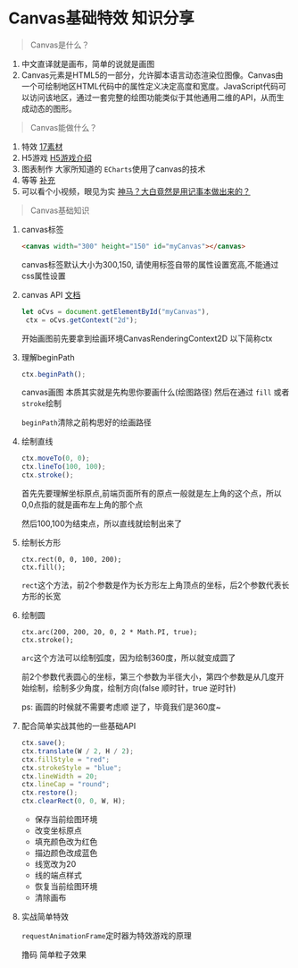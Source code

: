 # Canvas基础特效 知识分享

> Canvas是什么？ 

1. 中文直译就是画布，简单的说就是画图
2. Canvas元素是HTML5的一部分，允许脚本语言动态渲染位图像。Canvas由一个可绘制地区HTML代码中的属性定义决定高度和宽度。JavaScript代码可以访问该地区，通过一套完整的绘图功能类似于其他通用二维的API，从而生成动态的图形。

> Canvas能做什么？

1. 特效  [17素材](http://www.17sucai.com/category/31)
2. H5游戏 [H5游戏介绍](https://baike.baidu.com/item/H5%E6%B8%B8%E6%88%8F/16954611?fr=aladdin)
3. 图表制作 大家所知道的 `ECharts`使用了canvas的技术 
4. 等等 [补充](https://www.csdn.net/article/2013-05-24/2815426-8-points-of-html5-canvas)
5. 可以看个小视频，眼见为实 [神马？大白竟然是用记事本做出来的？](https://www.bilibili.com/video/av2435883?from=search&seid=4658507290031270160)

> Canvas基础知识

1. canvas标签

   ```html
   <canvas width="300" height="150" id="myCanvas"></canvas>
   ```

   canvas标签默认大小为300,150, 请使用标签自带的属性设置宽高,不能通过css属性设置

2. canvas API  [文档](https://www.canvasapi.cn/)

   ```javascript
   let oCvs = document.getElementById("myCanvas"),
   	ctx = oCvs.getContext("2d");
   ```

   开始画图前先要拿到绘画环境CanvasRenderingContext2D 以下简称ctx

3. 理解beginPath

   ```javascript
   ctx.beginPath();
   ```
   canvas画图 本质其实就是先构思你要画什么(绘图路径) 然后在通过 `fill` 或者 `stroke`绘制

   `beginPath`清除之前构思好的绘画路径

4. 绘制直线

   ```javascript
   ctx.moveTo(0, 0);
   ctx.lineTo(100, 100);
   ctx.stroke();
   ```

   首先先要理解坐标原点,前端页面所有的原点一般就是左上角的这个点，所以0,0点指的就是画布左上角的那个点

   然后100,100为结束点，所以直线就绘制出来了

5. 绘制长方形

   ```
   ctx.rect(0, 0, 100, 200);
   ctx.fill();
   ```

   `rect`这个方法，前2个参数是作为长方形左上角顶点的坐标，后2个参数代表长方形的长宽

6. 绘制圆

   ```
   ctx.arc(200, 200, 20, 0, 2 * Math.PI, true);
   ctx.stroke();
   ```

   `arc`这个方法可以绘制弧度，因为绘制360度，所以就变成圆了

   前2个参数代表圆心的坐标，第三个参数为半径大小，第四个参数是从几度开始绘制，绘制多少角度，绘制方向(false 顺时针，true 逆时针)

   ps: 画圆的时候就不需要考虑顺 逆了，毕竟我们是360度~

7. 配合简单实战其他的一些基础API

   ```javascript
   ctx.save();
   ctx.translate(W / 2, H / 2);
   ctx.fillStyle = "red";
   ctx.strokeStyle = "blue";
   ctx.lineWidth = 20;
   ctx.lineCap = "round";
   ctx.restore();
   ctx.clearRect(0, 0, W, H);
   ```

   - 保存当前绘图环境
   - 改变坐标原点
   - 填充颜色改为红色
   - 描边颜色改成蓝色
   - 线宽改为20
   - 线的端点样式
   - 恢复当前绘图环境
   - 清除画布

8. 实战简单特效

   `requestAnimationFrame`定时器为特效游戏的原理
   
   撸码 简单粒子效果
   
